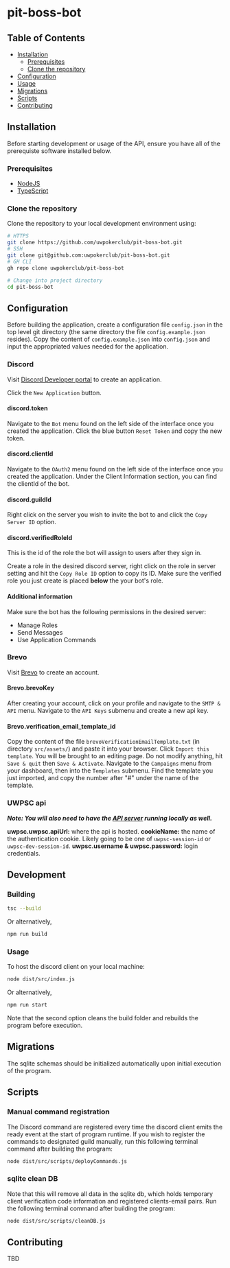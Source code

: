 # pit-boss-bot


## Table of Contents
- [Installation](#installation)
  - [Prerequisites](#prerequisites)
  - [Clone the repository](#clone-the-repository)
- [Configuration](#configuration)
- [Usage](#testing)
- [Migrations](#migrations)
- [Scripts](#scripts)
- [Contributing](#contributing)

## Installation
Before starting development or usage of the API, ensure you have all of the prerequiste software installed below.

### Prerequisites
- [NodeJS](https://nodejs.org/en/)
- [TypeScript](https://www.typescriptlang.org)


### Clone the repository
Clone the repository to your local development environment using:

```sh
# HTTPS
git clone https://github.com/uwpokerclub/pit-boss-bot.git
# SSH
git clone git@github.com:uwpokerclub/pit-boss-bot.git
# GH CLI
gh repo clone uwpokerclub/pit-boss-bot

# Change into project directory
cd pit-boss-bot
```

## Configuration 
Before building the application, create a configuration file `config.json` in the top level git directory (the same directory the file `config.example.json` resides). Copy the content of `config.example.json` into `config.json` and input the appropriated values needed for the application.


### Discord
Visit [Discord Developer portal](https://discord.com/developers/applications) to create an application. 

Click the `New Application` button.

#### discord.token
Navigate to the `Bot` menu found on the left side of the interface once you created the application. Click the blue button `Reset Token` and copy the new token.

#### discord.clientId
Navigate to the `OAuth2` menu found on the left side of the interface once you created the application. Under the Client Information section, you can find the clientId of the bot.

#### discord.guildId
Right click on the server you wish to invite the bot to and click the `Copy Server ID` option.

#### discord.verifiedRoleId
This is the id of the role the bot will assign to users after they sign in.  

Create a role in the desired discord server, right click on the role in server setting and hit the `Copy Role ID` option to copy its ID.
Make sure the verified role you just create is placed **below** the your bot's role.

#### Additional information
Make sure the bot has the following permissions in the desired server:
- Manage Roles
- Send Messages
- Use Application Commands


### Brevo
Visit [Brevo](https://www.brevo.com) to create an account.

#### Brevo.brevoKey
After creating your account, click on your profile and navigate to the `SMTP & API` menu. Navigate to the `API Keys` submenu and create a new api key.

#### Brevo.verification_email_template_id
Copy the content of the file `brevoVerificationEmailTemplate.txt` (in directory `src/assets/`) and paste it into your browser. Click `Import this template`. You will be brought to an editing page. Do not modify anything, hit `Save & quit` then `Save & Activate`. 
Navigate to the `Campaigns` menu from your dashboard, then into the `Templates` submenu. Find the template you just imported, and copy the number after "#" under the name of the template.

### UWPSC api
**_Note: You will also need to have the [API server](https://github.com/uwpokerclub/api) running locally as well._**

**uwpsc.uwpsc.apiUrl:** where the api is hosted.
**cookieName:** the name of the authentication cookie. Likely going to be one of `uwpsc-session-id` or `uwpsc-dev-session-id`.
**uwpsc.username & uwpsc.password:** login credentials.






## Development


### Building
```sh
tsc --build
```
Or alternatively,
```sh
npm run build
```


### Usage

To host the discord client on your local machine:
```sh
node dist/src/index.js
```
Or alternatively,
```sh
npm run start
```
Note that the second option cleans the build folder and rebuilds the program before execution.


## Migrations
The sqlite schemas should be initialized automatically upon initial execution of the program.


## Scripts

### Manual command registration
The Discord command are registered every time the discord client emits the ready event at the start of program runtime. If you wish to register the commands to designated guild manually, run this following terminal command after building the program:
```sh
node dist/src/scripts/deployCommands.js 
```

### sqlite clean DB
Note that this will remove all data in the sqlite db, which holds temporary client verification code information and registered clients-email pairs. Run the following terminal command after building the program:
```sh
node dist/src/scripts/cleanDB.js 
```


## Contributing
TBD

